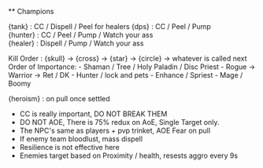 ** Champions

{tank} :    CC / Dispell / Peel for healers 
{dps} :    CC / Peel / Pump    
{hunter} :    CC / Peel / Pump / Watch your ass    
{healer} :    Dispell / Pump / Watch your ass 

Kill Order :    {skull} -> {cross} -> {star} -> {circle} -> whatever is called next
Order of Importance:
    - Shaman / Tree / Holy Paladin / Disc Priest
    - Rogue -> Warrior -> Ret / DK
    - Hunter / lock and pets
    - Enhance / Spriest
    - Mage / Boomy

{heroism} :    on pull once settled

- CC is really important, DO NOT BREAK THEM
- DO NOT AOE, There is 75% redux on AoE, Single Target only.
- The NPC's same as players + pvp trinket, AOE Fear on pull
- If enemy team bloodlust, mass dispell
- Resilience is not effective here
- Enemies target based on Proximity / health, resests aggro every 9s